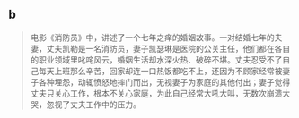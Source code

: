 ##  b
> 电影《消防员》中，讲述了一个七年之痒的婚姻故事。一对结婚七年的夫妻，丈夫凯勒是一名消防员，妻子凯瑟琳是医院的公关主任，他们都在各自的职业领域里叱咤风云，婚姻生活却水深火热、破碎不堪。丈夫忍受不了自己每天上班那么辛苦，回家却连一口热饭都吃不上，还因为不顾家经常被妻子各种埋怨，动辄愤怒地摔门而出，无视妻子为家庭的其他付出；妻子觉得丈夫只关心工作，根本不关心家庭，为此自己经常大吼大叫，无数次崩溃大哭，忽视了丈夫工作中的压力。